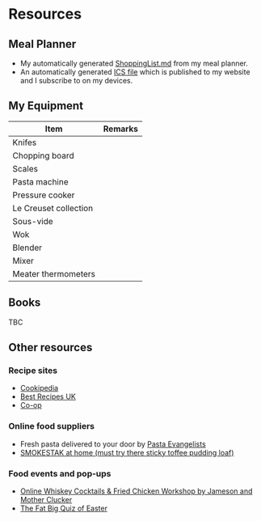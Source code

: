 # Resources

## Meal Planner
* My automatically generated [ShoppingList.md](./ShoppingList.md) from my meal planner.
* An automatically generated [ICS file](./MealPlanner.ics) which is published to my website and I subscribe to on my devices.

## My Equipment
|Item|Remarks|
|----|-------|
|Knifes||
|Chopping board||
|Scales||
|Pasta machine||
|Pressure cooker||
|Le Creuset collection||
|Sous-vide||
|Wok||
|Blender||
|Mixer||
|Meater thermometers||

## Books
TBC

## Other resources

### Recipe sites
* [Cookipedia](https://www.cookipedia.co.uk/recipes_wiki/Welcome_to_Cookipedia)
* [Best Recipes UK](https://bestrecipesuk.com/)
* [Co-op](https://www.coop.co.uk/recipes)

### Online food suppliers
* Fresh pasta delivered to your door by [Pasta Evangelists](https://pastaevangelists.com/)
* [SMOKESTAK at home (must try there sticky toffee pudding loaf)](https://www.smokestakshop.co.uk/order)

### Food events and pop-ups
* [Online Whiskey Cocktails & Fried Chicken Workshop by Jameson and Mother Clucker](https://feverup.com/m/95661)
* [The Fat Big Quiz of Easter](https://feverup.com/m/94973)
